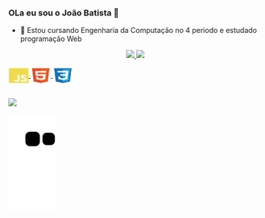 ### OLa eu sou o João Batista 👋

- 🌱 Estou cursando Engenharia da Computação no 4 periodo e estudado programação Web
<div align="center">
  <a href="https://github.com/Jbrr2021">
  <img height="180em" src="https://github-readme-stats.vercel.app/api?username=Jbrr2021&show_icons=true&theme=dark&include_all_commits=true&count_private=true"/>
  <img height="180em" src="https://github-readme-stats.vercel.app/api/top-langs/?username=Jbrr2021&layout=compact&langs_count=7&theme=dark"/>
</div>
  <div style="display: inline_block"><br>
  <img align="center" alt="Rafa-Js" height="30" width="40" src="https://raw.githubusercontent.com/devicons/devicon/master/icons/javascript/javascript-plain.svg">
  <img align="center" alt="Rafa-HTML" height="30" width="40" src="https://raw.githubusercontent.com/devicons/devicon/master/icons/html5/html5-original.svg">
  <img align="center" alt="Rafa-CSS" height="30" width="40" src="https://raw.githubusercontent.com/devicons/devicon/master/icons/css3/css3-original.svg">
</div>
  
  ##
  
 <div>
   <a href="https://www.linkedin.com/in/jo%C3%A3o-batista-rodrigues-ribeiro-60b333a2/" target="_blank"><img src="https://img.shields.io/badge/-LinkedIn-%230077B5?style=for-the-badge&logo=linkedin&logoColor=white" target="_blank"></a> 
 </div>
  
  ![Snake animation](https://github.com/Jbrr2021/Jbrr2021/blob/output/github-contribution-grid-snake.svg)
